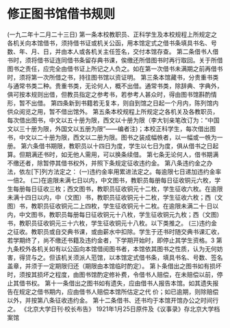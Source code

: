 # 修正图书馆借书规则
(一九二年十二月二十三日)
第一条本校教职员、正科学生及本校规程上所规定之各机关向本馆借书，须持借书证或机关公函，用本馆定式之借书条填具书名、号数、年、月、日，并由本人或各机关主任签名，交付本馆存查。
第二条借书人借书时，须将借书证连同借书条留存典书课，俟缴还所借图书时再行取回。关于所借图书之责任，应完全由借书证上所记之人负之。如在第一次借书未满期之前再借书时，须将第一次所借之书，持往图书馆以资证明。
第三条本馆藏书，分贵重书类与通常书类二种。贵重书类，无论何人，概不出借。通常书类，除辞典、字典外，俱可按本规则出借，但教员指定之参考书，若参考人甚众时，得由图书馆斟酌情形，暂不出借。
第四条新到书籍若无复本，则自到馆之日起一个月内，陈列馆内供众阅览之用，暂不借出馆外。
第五条本校规程上所规定之各机关及各教职员，每次借出图书，中文以五十册为限，西文以十册为限（李大钊亲笔改订为：“中国文以三十册为限，外国文以五册为限”——编者注)；本校正科学生，每次借出图书，中文以二十册为限，西文以二册为限。图书之装成幅帙者，以一幅或一帙为一册。
第六条借书期限，教职员以十四日为度，学生以七日为度，俱从借书之日起算。但期满还书时，如无他人需用，可以换条续借。
第七条无论何人，借书期满不缴还者，除暂停其借书权外，并照下条规定征收违约金。
第八条违约金之办法，依左[下]列方法定之：
(一)违约金率用累进法定之。每逾限七日递加违约金率一倍2。
(二)在逾限未满七日以内，中文图书，教职员每册每日征收铜元六枚，学生每册每日征收三枚；西文图书，教职员征收铜元十二枚，学生征收六枚。在逾限未满十四日以内，中（文图）书，教职员征收铜元十二枚，学生征收六枚；西（文图）书，教职员征收铜元二上四枚，学生征收铜元十二枚。在逾限未满二十·日以内，中文图书，教职员每册每日征收铜元十八枚，学生征收铜元九枚；西（文图)书，教职员征收铜元三十六枚，学生征收铜元十八枚。以下类推之。
(三)违约金之征收。教职员或自交典书课，或由薪水中扣除。学生于还书时随交典书课汇收，若学期终了，尚不缴还书籍及违约金者，下学期开始时，即停止其学生资格。3
第九条校外各机关如有以公函向本馆借阅图书者，本馆依其图书之性质，认为无何妨害，得贷与之。但该机关须派人蒞馆，以本馆定式借书条，填具书名、号数、签名盖章，并须于一定期限归还（期限由本馆临时酌定）。
第卜条借出之图书如有损坏时，须按其损坏之程度，由图书馆酌定修补费，令借书人赔偿，在未赔偿以前，停止其借书权。
第十一条借出之图书如有遗失，应由借书人报告本馆。如其遗失报告在规定之借书期内，应由借书人赔偿本馆所估定之代
价；如已逾期，则除赔偿以外，并按第八条征收违约金。
第十二条借书、还书均于本馆开馆办公之时间行之。
《北京大学日刊·校长布告》
1921年1月25日原件及《议事录》存北京大学档案馆
